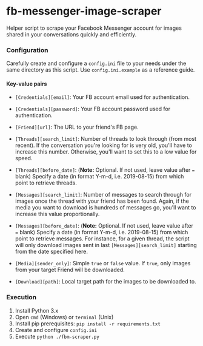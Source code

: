 # fb-messenger-image-scraper
Helper script to scrape your Facebook Messenger account for images shared in your conversations quickly and efficiently.

### Configuration

Carefully create and configure a `config.ini` file to your needs under the same directory as this script.
Use `config.ini.example` as a reference guide.

#### Key-value pairs

- `[Credentials][email]`: Your FB account email used for authentication.
- `[Credentials][password]`: Your FB account password used for authentication.
- `[Friend][url]`: The URL to your friend's FB page.
- `[Threads][search_limit]`: Number of threads to look through (from most recent). If the conversation you're looking for is very old, you'll have to increase this number. Otherwise, you'll want to set this to a low value for speed.
- `[Threads][before_date]`: (**Note:** Optional. If not used, leave value after `=` blank) Specify a date (in format Y-m-d, i.e. 2019-08-15) from which point to retrieve threads. 
- `[Messages][search_limit]`: Number of messages to search through for images once the thread with your friend has been found. Again, if the media you want to download is hundreds of messages go, you'll want to increase this value proportionally.
- `[Messages][before_date]`: (**Note:** Optional. If not used, leave value after `=` blank) Specify a date (in format Y-m-d, i.e. 2019-08-15) from which point to retrieve messages. For instance, for a given thread, the script will only download images sent in last `[Messages][search_limit]` starting from the date specified here.
 
- `[Media][sender_only]`: Simple `true` or `false` value. If `true`, only images from your target Friend will be downloaded. 
- `[Download][path]`: Local target path for the images to be downloaded to.

### Execution

1. Install Python 3.x
2. Open `cmd` (Windows) or `terminal` (Unix)
3. Install pip prerequisites: `pip install -r requirements.txt`
4. Create and configure `config.ini`
5. Execute `python ./fbm-scraper.py`
